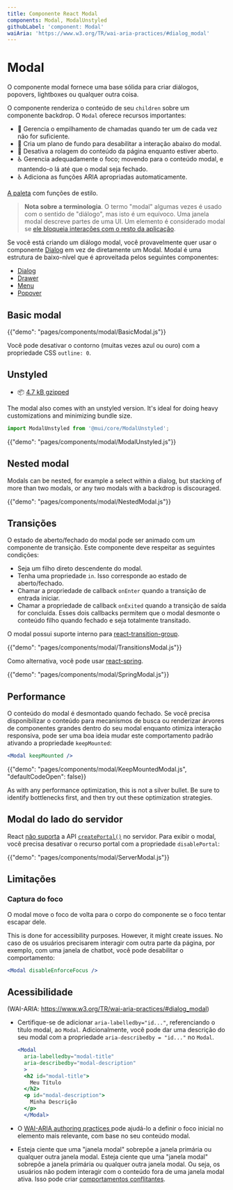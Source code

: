 ```yaml
---
title: Componente React Modal
components: Modal, ModalUnstyled
githubLabel: 'component: Modal'
waiAria: 'https://www.w3.org/TR/wai-aria-practices/#dialog_modal'
---
```


# Modal

<p class="description">O componente modal fornece uma base sólida para criar diálogos, popovers, lightboxes ou qualquer outra coisa.</p>

O componente renderiza o conteúdo de seu `children` sobre um componente backdrop. O `Modal` oferece recursos importantes:

- 💄 Gerencia o empilhamento de chamadas quando ter um de cada vez não for suficiente.
- 🔐 Cria um plano de fundo para desabilitar a interação abaixo do modal.
- 🔐 Desativa a rolagem do conteúdo da página enquanto estiver aberto.
- ♿️ Gerencia adequadamente o foco; movendo para o conteúdo modal, e mantendo-o lá até que o modal seja fechado.
- ♿️ Adiciona as funções ARIA apropriadas automaticamente.

[A paleta](/system/palette/) com funções de estilo.

> **Nota sobre a terminologia**. O termo "modal" algumas vezes é usado com o sentido de "diálogo", mas isto é um equívoco. Uma janela modal descreve partes de uma UI. Um elemento é considerado modal se [ele bloqueia interações com o resto da aplicação](https://en.wikipedia.org/wiki/Modal_window).

Se você está criando um diálogo modal, você provavelmente quer usar o componente [Dialog](/components/dialogs/) em vez de diretamente um Modal. Modal é uma estrutura de baixo-nível que é aproveitada pelos seguintes componentes:

- [Dialog](/components/dialogs/)
- [Drawer](/components/drawers/)
- [Menu](/components/menus/)
- [Popover](/components/popover/)

## Basic modal

{{"demo": "pages/components/modal/BasicModal.js"}}

Você pode desativar o contorno (muitas vezes azul ou ouro) com a propriedade CSS `outline: 0`.

## Unstyled

- 📦 [4.7 kB gzipped](https://bundlephobia.com/result?p=@mui/core@next)

The modal also comes with an unstyled version. It's ideal for doing heavy customizations and minimizing bundle size.

```js
import ModalUnstyled from '@mui/core/ModalUnstyled';
```

{{"demo": "pages/components/modal/ModalUnstyled.js"}}

## Nested modal

Modals can be nested, for example a select within a dialog, but stacking of more than two modals, or any two modals with a backdrop is discouraged.

{{"demo": "pages/components/modal/NestedModal.js"}}

## Transições

O estado de aberto/fechado do modal pode ser animado com um componente de transição. Este componente deve respeitar as seguintes condições:

- Seja um filho direto descendente do modal.
- Tenha uma propriedade `in`. Isso corresponde ao estado de aberto/fechado.
- Chamar a propriedade de callback `onEnter` quando a transição de entrada iniciar.
- Chamar a propriedade de callback `onExited` quando a transição de saída for concluída. Esses dois callbacks permitem que o modal desmonte o conteúdo filho quando fechado e seja totalmente transitado.

O modal possui suporte interno para [react-transition-group](https://github.com/reactjs/react-transition-group).

{{"demo": "pages/components/modal/TransitionsModal.js"}}

Como alternativa, você pode usar [react-spring](https://github.com/react-spring/react-spring).

{{"demo": "pages/components/modal/SpringModal.js"}}

## Performance

O conteúdo do modal é desmontado quando fechado. Se você precisa disponibilizar o conteúdo para mecanismos de busca ou renderizar árvores de componentes grandes dentro do seu modal enquanto otimiza interação responsiva, pode ser uma boa ideia mudar este comportamento padrão ativando a propriedade `keepMounted`:

```jsx
<Modal keepMounted />
```

{{"demo": "pages/components/modal/KeepMountedModal.js", "defaultCodeOpen": false}}

As with any performance optimization, this is not a silver bullet. Be sure to identify bottlenecks first, and then try out these optimization strategies.

## Modal do lado do servidor

React [não suporta](https://github.com/facebook/react/issues/13097) a API [`createPortal()`](https://pt-br.reactjs.org/docs/portals.html) no servidor. Para exibir o modal, você precisa desativar o recurso portal com a propriedade `disablePortal`:

{{"demo": "pages/components/modal/ServerModal.js"}}

## Limitações

### Captura do foco

O modal move o foco de volta para o corpo do componente se o foco tentar escapar dele.

This is done for accessibility purposes. However, it might create issues. No caso de os usuários precisarem interagir com outra parte da página, por exemplo, com uma janela de chatbot, você pode desabilitar o comportamento:

```jsx
<Modal disableEnforceFocus />
```

## Acessibilidade

(WAI-ARIA: https://www.w3.org/TR/wai-aria-practices/#dialog_modal)

- Certifique-se de adicionar `aria-labelledby="id..."`, referenciando o título modal, ao `Modal`. Adicionalmente, você pode dar uma descrição do seu modal com a propriedade `aria-describedby = "id..."` no `Modal`.

  ```jsx
  <Modal
    aria-labelledby="modal-title"
    aria-describedby="modal-description"
    >
    <h2 id="modal-title">
      Meu Título
    </h2>
    <p id="modal-description">
      Minha Descrição
    </p>
    </Modal>
  ```

- O [WAI-ARIA authoring practices ](https://www.w3.org/TR/wai-aria-practices/examples/dialog-modal/dialog.html) pode ajudá-lo a definir o foco inicial no elemento mais relevante, com base no seu conteúdo modal.
- Esteja ciente que uma "janela modal" sobrepõe a janela primária ou qualquer outra janela modal. Esteja ciente que uma "janela modal" sobrepõe a janela primária ou qualquer outra janela modal. Ou seja, os usuários não podem interagir com o conteúdo fora de uma janela modal ativa. Isso pode criar [comportamentos conflitantes](#focus-trap).
